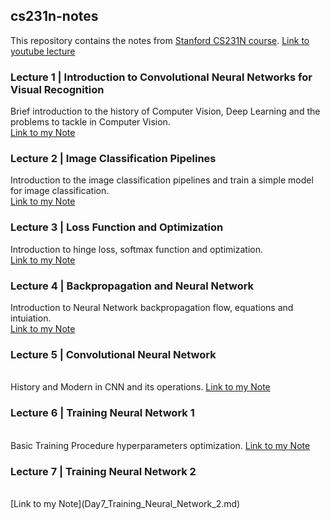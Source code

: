 ## cs231n-notes

This repository contains the notes from [Stanford CS231N course](http://cs231n.stanford.edu/).
[Link to youtube lecture](https://www.youtube.com/watch?v=vT1JzLTH4G4&t=10s)


### Lecture 1 | Introduction to Convolutional Neural Networks for Visual Recognition
Brief introduction to the history of Computer Vision, Deep Learning and the problems to tackle in Computer Vision.<br>
[Link to my Note](Day1_Introduction_to_Convolutional_Neural_Networks_for_Visual_Recognition.md)<br>

### Lecture 2 | Image Classification Pipelines
Introduction to the image classification pipelines and train a simple model for image classification.
<br>
[Link to my Note](Day2_Image_Classification_Pipeline.md)<br>


### Lecture 3 | Loss Function and Optimization
Introduction to hinge loss, softmax function and optimization.
<br>
[Link to my Note](Day3_Loss_Function_and_Optimization.md)<br>


### Lecture 4 | Backpropagation and Neural Network
Introduction to Neural Network backpropagation flow, equations and intuiation.
<br>
[Link to my Note](Day4_Backpropagation_and_Neural_Network.md)<br>


### Lecture 5 | Convolutional Neural Network

<br>History and Modern in CNN and its operations.
[Link to my Note](Day5_Convolutional_Neural_Network.md)<br>


### Lecture 6 | Training Neural Network 1

<br> Basic Training Procedure hyperparameters optimization.
[Link to my Note](Day6_Training_Neural_Network_1.md)<br>


### Lecture 7 | Training Neural Network 2

<br>
[Link to my Note](Day7_Training_Neural_Network_2.md)<br>